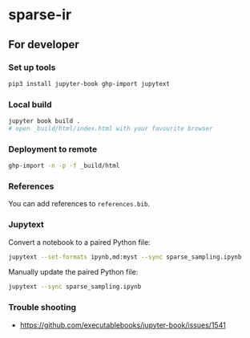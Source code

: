 # sparse-ir


## For developer
### Set up tools

```bash
pip3 install jupyter-book ghp-import jupytext
```

### Local build

```bash
jupyter book build .
# open _build/html/index.html with your favourite browser
```

### Deployment to remote

```bash
ghp-import -n -p -f _build/html
```

### References
You can add references to `references.bib`.

### Jupytext

Convert a notebook to a paired Python file:
```bash
jupytext --set-formats ipynb,md:myst --sync sparse_sampling.ipynb
```

Manually update the paired Python file:
```bash
jupytext --sync sparse_sampling.ipynb
```

### Trouble shooting

* https://github.com/executablebooks/jupyter-book/issues/1541
